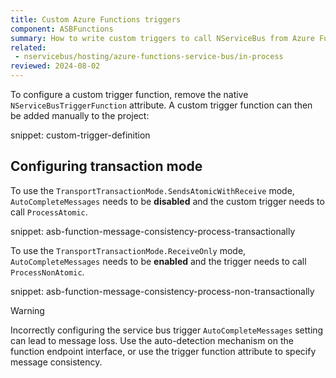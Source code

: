 ```yaml
---
title: Custom Azure Functions triggers
component: ASBFunctions
summary: How to write custom triggers to call NServiceBus from Azure Functions
related:
 - nservicebus/hosting/azure-functions-service-bus/in-process
reviewed: 2024-08-02
---
```


To configure a custom trigger function, remove the native `NServiceBusTriggerFunction` attribute. A custom trigger function can then be added manually to the project:

snippet: custom-trigger-definition

## Configuring transaction mode

To use the `TransportTransactionMode.SendsAtomicWithReceive` mode, `AutoCompleteMessages` needs to be **disabled** and the custom trigger needs to call `ProcessAtomic`.

snippet: asb-function-message-consistency-process-transactionally

To use the `TransportTransactionMode.ReceiveOnly` mode, `AutoCompleteMessages` needs to be **enabled** and the trigger needs to call `ProcessNonAtomic`.

snippet: asb-function-message-consistency-process-non-transactionally

> [!WARNING]
> Incorrectly configuring the service bus trigger `AutoCompleteMessages` setting can lead to message loss. Use the auto-detection mechanism on the function endpoint interface, or use the trigger function attribute to specify message consistency.
